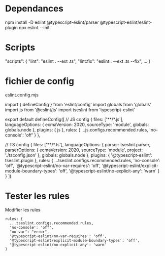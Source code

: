 # Dependances
  npm install -D eslint @typescript-eslint/parser @typescript-eslint/eslint-plugin
  npx eslint --init

# Scripts
"scripts": {
  "lint": "eslint . --ext .ts",
  "lint:fix": "eslint . --ext .ts --fix",
  ...
}

# fichier de config
eslint.config.mjs

import { defineConfig } from 'eslint/config'
import globals from 'globals'
import js from '@eslint/js'
import tseslint from 'typescript-eslint'

export default defineConfig([
  // JS config
  {
    files: ['**/*.js'],
    languageOptions: {
      ecmaVersion: 2020,
      sourceType: 'module',
      globals: globals.node
    },
    plugins: {
      js
    },
    rules: {
      ...js.configs.recommended.rules,
      'no-console': 'off'
    }
  },

  // TS config
  {
    files: ['**/*.ts'],
    languageOptions: {
      parser: tseslint.parser,
      parserOptions: {
        ecmaVersion: 2020,
        sourceType: 'module',
        project: './tsconfig.json'
      },
      globals: globals.node
    },
    plugins: {
      '@typescript-eslint': tseslint.plugin
    },
    rules: {
      ...tseslint.configs.recommended.rules,
      'no-console': 'off',
      '@typescript-eslint/no-var-requires': 'off',
      '@typescript-eslint/explicit-module-boundary-types': 'off',
      '@typescript-eslint/no-explicit-any': 'warn'
    }
  }
])


# Tester les rules

Modifier les rules

    rules: {
      ...tseslint.configs.recommended.rules,
      'no-console': 'off',
      "no-var": "error",
      '@typescript-eslint/no-var-requires': 'off',
      '@typescript-eslint/explicit-module-boundary-types': 'off',
      '@typescript-eslint/no-explicit-any': 'warn'
    }

